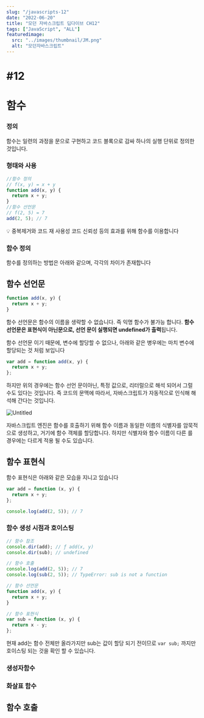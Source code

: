 ```yaml
---
slug: "/javascripts-12"
date: "2022-06-20"
title: "모던 자바스크립트 딥다이브 CH12"
tags: ["JavaScript", "ALL"]
featuredimage:
  src: "../images/thumbnail/JM.png"
  alt: "모던자바스크립트"
---
```


# #12

# 함수

### 정의

함수는 일련의 과정을 문으로 구현하고 코드 블록으로 감싸 하나의 실행 단위로 정의한 것입니다.

### 형태와 사용

```jsx
//함수 정의
// f(x, y) = x + y
function add(x, y) {
  return x + y;
}
//함수 선언문
// f(2, 5) = 7
add(2, 5); // 7
```

<aside>
💡  중복제거와 코드 재 사용성 코드 신뢰성 등의 효과를 위해 함수를 이용합니다

</aside>

### 함수 정의

함수를 정의하는 방법은 아래와 같으며, 각각의 차이가 존재합니다

## 함수 선언문

```jsx
function add(x, y) {
  return x + y;
}
```

함수 선언문은 함수의 이름을 생략할 수 없습니다. 즉 익명 함수가 불가능 합니다. **함수 선언문은 표현식이 아닌문으로, 선언 문이 실행되면 undefined가 출력**됩니다.

함수 선언문 이기 때문에, 변수에 할당할 수 없으나, 아래와 같은 병우에는 마치 변수에 할당되는 것 처럼 보입니다

```jsx
var add = function add(x, y) {
  return x + y;
};
```

하지만 위의 경우에는 함수 선언 문이아닌, 특정 값으로, 리터럴으로 해석 되어서 그럴 수도 있다는 것입니다. 즉 코드의 문맥에 따라서, 자바스크립트가 자동적으로 인식해 해석해 간다는 것입니다.

![Untitled](#12%205324e061a4284cf28f525e290de2e5e6/Untitled.png)

자바스크립트 엔진은 함수를 호출하기 위해 함수 이름과 동일한 이름의 식별자를 암묵적으로 생성하고, 거기에 함수 객체를 할당합니다. 하지만 식별자와 함수 이름이 다른 를 경우에는 다르게 적용 될 수도 있습니다.

## 함수 표현식

함수 표현식은 아래와 같은 모습을 지니고 있습니다

```jsx
var add = function (x, y) {
  return x + y;
};

console.log(add(2, 5)); // 7
```

### 함수 생성 시점과 호이스팅

```jsx
// 함수 참조
console.dir(add); // ƒ add(x, y)
console.dir(sub); // undefined

// 함수 호출
console.log(add(2, 5)); // 7
console.log(sub(2, 5)); // TypeError: sub is not a function

// 함수 선언문
function add(x, y) {
  return x + y;
}

// 함수 표현식
var sub = function (x, y) {
  return x - y;
};
```

현재 add는 함수 전체만 올라가지만 sub는 값이 할당 되기 전이므로 `var sub;` 까지만 호이스팅 되는 것을 확인 할 수 있습니다.

### 생성자함수

### 화살표 함수

## 함수 호출
